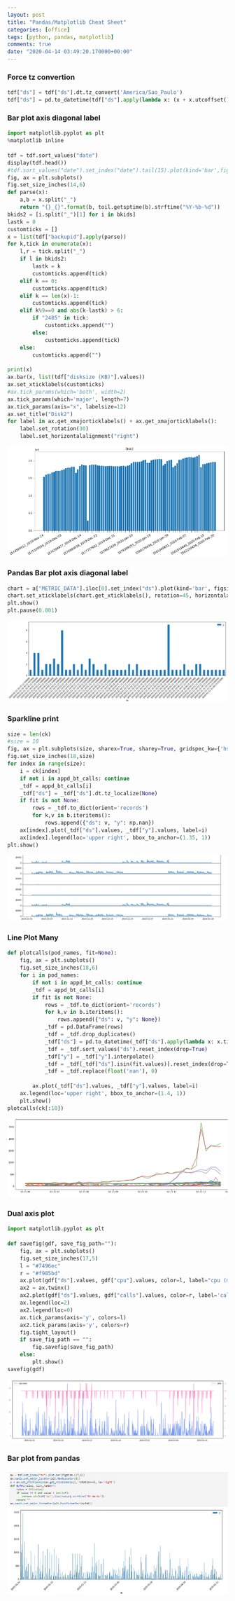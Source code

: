 ```yaml
---
layout: post
title: "Pandas/Matplotlib Cheat Sheet"
categories: [office]
tags: [python, pandas, matplotlib]
comments: true
date: "2020-04-14 03:49:20.170000+00:00"
---
```




### Force tz convertion
```python
tdf["ds"] = tdf["ds"].dt.tz_convert('America/Sao_Paulo')
tdf["ds"] = pd.to_datetime(tdf["ds"].apply(lambda x: (x + x.utcoffset()).timestamp()), unit='s', utc=True)
```

### Bar plot axis diagonal label

```python
import matplotlib.pyplot as plt
%matplotlib inline

tdf = tdf.sort_values("date")
display(tdf.head())
#tdf.sort_values("date").set_index("date").tail(15).plot(kind='bar',figsize=(22,6),rot=45)
fig, ax = plt.subplots()
fig.set_size_inches(14,6)
def parse(x):
    a,b = x.split("_")
    return "{}_{}".format(b, toil.getsptime(b).strftime("%Y-%b-%d"))
bkids2 = [i.split("_")[1] for i in bkids]
lastk = 0
customticks = []
x = list(tdf["backupid"].apply(parse))
for k,tick in enumerate(x):
    l,r = tick.split("_")
    if l in bkids2:
        lastk = k
        customticks.append(tick)
    elif k == 0:
        customticks.append(tick)
    elif k == len(x)-1:
        customticks.append(tick)
    elif k%9==0 and abs(k-lastk) > 6:
        if "2485" in tick:
            customticks.append("")
        else:
            customticks.append(tick)
    else:
        customticks.append("")
    
print(x)
ax.bar(x, list(tdf["disksize (KB)"].values))
ax.set_xticklabels(customticks)
#ax.tick_params(which='both', width=2)
ax.tick_params(which='major', length=7)
ax.tick_params(axis="x", labelsize=12) 
ax.set_title("Disk2")
for label in ax.get_xmajorticklabels() + ax.get_xmajorticklabels():
    label.set_rotation(30)
    label.set_horizontalalignment("right")
```
![](/assets/img/OxR2VOaAe_62f47430de9b368ff9c0d35f6f179645.png)


### Pandas Bar plot axis diagonal label
```python
chart = a["METRIC_DATA"].iloc[0].set_index("ds").plot(kind='bar', figsize=(18,5))
chart.set_xticklabels(chart.get_xticklabels(), rotation=45, horizontalalignment='right')
plt.show()
plt.pause(0.001)
```
![](/assets/img/OxR2VOaAe_326ee1568388053a50d4d46ca0896567.png)


### Sparkline print
```python
size = len(ck)
#size = 10
fig, ax = plt.subplots(size, sharex=True, sharey=True, gridspec_kw={'hspace': 0})
fig.set_size_inches(18,size)
for index in range(size):
    i = ck[index]
    if not i in appd_bt_calls: continue
    _tdf = appd_bt_calls[i] 
    _tdf["ds"] = _tdf["ds"].dt.tz_localize(None)
    if fit is not None:
        rows = _tdf.to_dict(orient='records')
        for k,v in b.iteritems():
            rows.append({"ds": v, "y": np.nan})
    ax[index].plot(_tdf["ds"].values, _tdf["y"].values, label=i)
    ax[index].legend(loc='upper right', bbox_to_anchor=(1.35, 1))
plt.show()
```
![](/assets/img/OxR2VOaAe_1271fe946d183760376267a602d79596.png)

### Line Plot Many
```python
def plotcalls(pod_names, fit=None):
    fig, ax = plt.subplots()
    fig.set_size_inches(18,6)
    for i in pod_names:
        if not i in appd_bt_calls: continue
        _tdf = appd_bt_calls[i] 
        if fit is not None:
            rows = _tdf.to_dict(orient='records')
            for k,v in b.iteritems():
                rows.append({"ds": v, "y": None})
            _tdf = pd.DataFrame(rows)
            _tdf = _tdf.drop_duplicates()
            _tdf["ds"] = pd.to_datetime(_tdf["ds"].apply(lambda x: x.timestamp()), unit='s', utc=True)
            _tdf = _tdf.sort_values("ds").reset_index(drop=True)
            _tdf["y"] = _tdf["y"].interpolate()
            _tdf = _tdf[_tdf["ds"].isin(fit.values)].reset_index(drop=True)
            _tdf = _tdf.replace(float('nan'), 0)
            
        ax.plot(_tdf["ds"].values, _tdf["y"].values, label=i)
    ax.legend(loc='upper right', bbox_to_anchor=(1.4, 1))
    plt.show()
plotcalls(ck[:10])
```
![](/assets/img/OxR2VOaAe_3a0be6ed67b508c35a27e9d8f2721464.png)


### Dual axis plot
```python
import matplotlib.pyplot as plt

def savefig(gdf, save_fig_path=""):
    fig, ax = plt.subplots()
    fig.set_size_inches(17,5)
    l = "#7496ec"
    r = "#f985bd"
    ax.plot(gdf["ds"].values, gdf["cpu"].values, color=l, label="cpu (ms)")
    ax2 = ax.twinx()
    ax2.plot(gdf["ds"].values, gdf["calls"].values, color=r, label='calls')
    ax.legend(loc=2)
    ax2.legend(loc=0)
    ax.tick_params(axis='y', colors=l)
    ax2.tick_params(axis='y', colors=r)
    fig.tight_layout()
    if save_fig_path == "":
        fig.savefig(save_fig_path)
    else:
        plt.show()
savefig(gdf)
```
![](/assets/img/OxR2VOaAe_df9d6e8d6277853f8c409f650385c659.png)


### Bar plot from pandas
![](/assets/img/OxR2VOaAe_e299411a974203f3c72f81352f9dd6ea.png)


